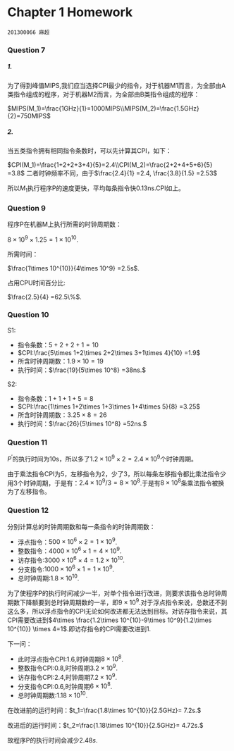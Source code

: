 # Chapter 1 Homework

`201300066 麻超`

### Question 7

##### 1.
为了得到峰值MIPS,我们应当选择CPI最少的指令，对于机器M1而言，为全部由A类指令组成的程序，对于机器M2而言，为全部由B类指令组成的程序：

$MIPS(M_1)=\frac{1GHz}{1}=1000MIPS\\MIPS(M_2)=\frac{1.5GHz}{2}=750MIPS$

##### 2.
当五类指令拥有相同指令条数时，可以先计算其CPI，如下：

$CPI(M_1)=\frac{1+2+2+3+4}{5}=2.4\\CPI(M_2)=\frac{2+2+4+5+6}{5} =3.8$
二者时钟频率不同，由于$\frac{2.4}{1} =2.4, \frac{3.8}{1.5} =2.53$

所以$M_1$执行程序P的速度更快，平均每条指令快0.13ns.CPI如上。

### Question 9

程序P在机器M上执行所需的时钟周期数：

$8\times 10^9\times 1.25=1\times 10^{10}$.

所需时间：

$\frac{1\times 10^{10}}{4\times 10^9} =2.5s$.

占用CPU时间百分比:

$\frac{2.5}{4} =62.5\%$.

### Question 10

S1:

* 指令条数：$5+2+2+1=10$
* $CPI:\frac{5\times 1+2\times 2+2\times 3+1\times 4}{10} =1.9$
* 所含时钟周期数：$1.9\times 10=19$
* 执行时间：$\frac{19}{5\times 10^8} =38ns.$

S2:

* 指令条数：$1+1+1+5=8$
* $CPI:\frac{1\times 1+2\times 1+3\times 1+4\times 5}{8} =3.25$
* 所含时钟周期数：$3.25\times 8=26$
* 执行时间：$\frac{26}{5\times 10^8} =52ns.$

### Question 11

$P^{'}$的执行时间为10s，所以多了$1.2\times 10^9\times 2=2.4\times 10^9$个时钟周期。

由于乘法指令CPI为5，左移指令为2，少了3，所以每条左移指令都比乘法指令少用3个时钟周期，于是有：$2.4\times 10^9/3=8\times 10^8$.于是有$8\times 10^8$条乘法指令被换为了左移指令。

### Question 12

分别计算总的时钟周期数和每一条指令的时钟周期数：

* 浮点指令：$500\times 10^6\times 2=1\times 10^9$.
* 整数指令：$4000\times 10^6\times 1=4\times 10^9$.
* 访存指令:$3000\times 10^6\times 4=1.2\times 10^{10}$.
* 分支指令:$1000\times 10^6\times 1=1\times 10^9$.
* 总时钟周期:$1.8\times 10^{10}$.

为了使程序P的执行时间减少一半，对单个指令进行改进，则要求该指令总时钟周期数下降额要到总时钟周期数的一半，即$9\times 10^9$.对于浮点指令来说，总数还不到这么多，所以浮点指令的CPI无论如何改进都无法达到目标。对访存指令来说，其CPI需要改进到$4\times \frac{1.2\times 10^{10}-9\times 10^9}{1.2\times 10^{10}} \times 4=1$.即访存指令的CPI需要改进到1.

下一问：
* 此时浮点指令CPI:1.6,时钟周期$8\times 10^8$.
* 整数指令CPI:0.8,时钟周期$3.2\times 10^9$.
* 访存指令CPI:2.4,时钟周期$7.2\times 10^9$.
* 分支指令CPI:0.6,时钟周期$6\times 10^8$.
* 总时钟周期数:$1.18\times 10^{10}$.

在改进前的运行时间：$t_1=\frac{1.8\times 10^{10}}{2.5GHz}= 7.2s.$

改进后的运行时间：$t_2=\frac{1.18\times 10^{10}}{2.5GHz}= 4.72s.$

故程序P的执行时间会减少$2.48s.$